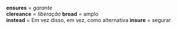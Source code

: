 **ensures** = _garante_  
**clereance** = _liberação_
**broad** = amplo  
**instead** = Em vez disso, em vez, como alternativa 
**insure** = segurar
